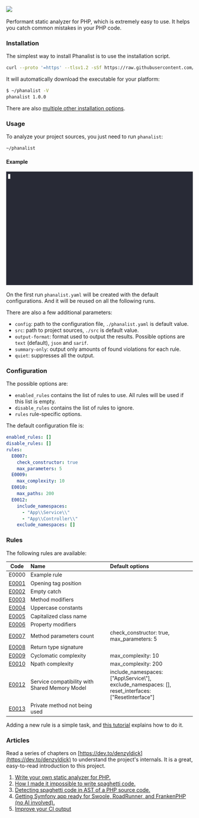 <img src="https://raw.githubusercontent.com/denzyldick/phanalist/main/docs/branding/banner-cropped.png"/>

Performant static analyzer for PHP, which is extremely easy to use. It helps you catch common mistakes in your PHP code.

### Installation

The simplest way to install Phanalist is to use the installation script.

```bash
curl --proto '=https' --tlsv1.2 -sSf https://raw.githubusercontent.com/denzyldick/phanalist/main/bin/init.sh | sh
```

It will automatically download the executable for your platform:

```bash
$ ~/phanalist -V
phanalist 1.0.0
```

There are also [multiple other installation options](./docs/installation.md).

### Usage

To analyze your project sources, you just need to run `phanalist`:

```bash
~/phanalist
```

#### Example

![Example](docs/branding/example.gif)

On the first run `phanalist.yaml` will be created with the default configurations. And it will be reused on all the following runs.

There are also a few additional parameters:

- `config`: path to the configuration file, `./phanalist.yaml` is default value.
- `src`: path to project sources, `./src` is default value.
- `output-format`: format used to output the results. Possible options are `text` (default), `json` and `sarif`.
- `summary-only`: output only amounts of found violations for each rule.
- `quiet`: suppresses all the output.

### Configuration

The possible options are:

- `enabled_rules` contains the list of rules to use. All rules will be used if this list is empty.
- `disable_rules` contains the list of rules to ignore.
- `rules` rule-specific options.

The default configuration file is:

```yaml
enabled_rules: []
disable_rules: []
rules:
  E0007:
    check_constructor: true
    max_parameters: 5
  E0009:
    max_complexity: 10
  E0010:
    max_paths: 200
  E0012:
    include_namespaces:
      - "App\\Service\\"
      - "App\\Controller\\"
    exclude_namespaces: []
```

### Rules

The following rules are available:

|                  Code                  | Name                                           | Default options                                                                                              |
| :------------------------------------: | :--------------------------------------------- | :----------------------------------------------------------------------------------------------------------- |
|                 E0000                  | Example rule                                   |                                                                                                              |
| [E0001](/src/rules/examples/e1/e1.md)  | Opening tag position                           |                                                                                                              |
| [E0002](/src/rules/examples/e2/e2.md)  | Empty catch                                    |                                                                                                              |
| [E0003](/src/rules/examples/e3/e3.md)  | Method modifiers                               |                                                                                                              |
|   [E0004](src/rules/examples/e4.md)    | Uppercase constants                            |                                                                                                              |
|   [E0005](src/rules/examples/e5.md)    | Capitalized class name                         |                                                                                                              |
| [E0006](/src/rules/examples/e6/e6.md)  | Property modifiers                             |                                                                                                              |
| [E0007](/src/rules/examples/e7/e7.md)  | Method parameters count                        | check_constructor: true, max_parameters: 5                                                                   |
|  [E0008](src/rules/examples/e8/e8.md)  | Return type signature                          |                                                                                                              |
| [E0009](/src/rules/examples/e9/e9.md)  | Cyclomatic complexity                          | max_complexity: 10                                                                                           |
| [E0010](src/rules/examples/e10/e10.md) | Npath complexity                               | max_complexity: 200                                                                                          |
|  [E0012](src/rules/examples/e12/e12.md)                 | Service compatibility with Shared Memory Model | include_namespaces: ["App\\Service\\"],<br/>exclude_namespaces: [],<br/>reset_interfaces: ["ResetInterface"] |
| [E0013](/src/rules/examples/e13/e13.md) | Private method not being used |

Adding a new rule is a simple task, and [this tutorial](./docs/adding_new_rule.md) explains how to do it.

### Articles

Read a series of chapters on [https://dev.to/denzyldick](https://dev.to/denzyldick) to understand the project's internals. It
is a great, easy-to-read introduction to this project.

1. [Write your own static analyzer for PHP.](https://dev.to/denzyldick/the-beginning-of-my-php-static-analyzer-in-rust-5bp8)
2. [How I made it impossible to write spaghetti code.](https://dev.to/denzyldick/how-i-made-it-impossible-to-write-spaghetti-code-dg4)
3. [Detecting spaghetti code in AST of a PHP source code.](https://dev.to/denzyldick/traversing-an-ast-of-php-source-code-2kee)
4. [Getting Symfony app ready for Swoole, RoadRunner, and FrankenPHP (no AI involved).](https://dev.to/sergiid/getting-symfony-app-ready-for-swoole-roadrunner-and-frankenphp-no-ai-involved-2d0g)
5. [Improve your CI output](https://dev.to/denzyldick/improve-your-ci-output-2eg)
